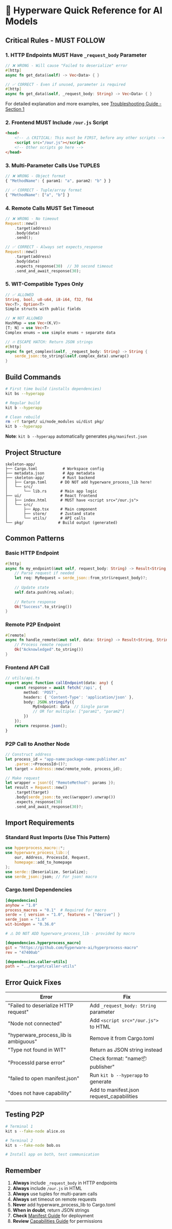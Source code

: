 # 🚀 Hyperware Quick Reference for AI Models

## Critical Rules - MUST FOLLOW

### 1. HTTP Endpoints MUST Have `_request_body` Parameter
```rust
// ❌ WRONG - Will cause "Failed to deserialize" error
#[http]
async fn get_data(&self) -> Vec<Data> { }

// ✅ CORRECT - Even if unused, parameter is required
#[http]
async fn get_data(&self, _request_body: String) -> Vec<Data> { }
```

For detailed explanation and more examples, see [Troubleshooting Guide - Section 1](./02-TROUBLESHOOTING.md#error-failed-to-deserialize-http-request-into-hpmrequest-enum)

### 2. Frontend MUST Include `/our.js` Script
```html
<head>
    <!-- ⚠️ CRITICAL: This must be FIRST, before any other scripts -->
    <script src="/our.js"></script>
    <!-- Other scripts go here -->
</head>
```

### 3. Multi-Parameter Calls Use TUPLES
```typescript
// ❌ WRONG - Object format
{ "MethodName": { param1: "a", param2: "b" } }

// ✅ CORRECT - Tuple/array format
{ "MethodName": ["a", "b"] }
```

### 4. Remote Calls MUST Set Timeout
```rust
// ❌ WRONG - No timeout
Request::new()
    .target(address)
    .body(data)
    .send();

// ✅ CORRECT - Always set expects_response
Request::new()
    .target(address)
    .body(data)
    .expects_response(30)  // 30 second timeout
    .send_and_await_response(30);
```

### 5. WIT-Compatible Types Only
```rust
// ✅ ALLOWED
String, bool, u8-u64, i8-i64, f32, f64
Vec<T>, Option<T>
Simple structs with public fields

// ❌ NOT ALLOWED
HashMap → use Vec<(K,V)>
[T; N] → use Vec<T>
Complex enums → use simple enums + separate data

// 🔥 ESCAPE HATCH: Return JSON strings
#[http]
async fn get_complex(&self, _request_body: String) -> String {
    serde_json::to_string(&self.complex_data).unwrap()
}
```

## Build Commands

```bash
# First time build (installs dependencies)
kit bs --hyperapp

# Regular build
kit b --hyperapp

# Clean rebuild
rm -rf target/ ui/node_modules ui/dist pkg/
kit b --hyperapp
```

**Note**: `kit b --hyperapp` automatically generates `pkg/manifest.json`

## Project Structure
```
skeleton-app/
├── Cargo.toml           # Workspace config
├── metadata.json        # App metadata
├── skeleton-app/        # Rust backend
│   ├── Cargo.toml      # DO NOT add hyperware_process_lib here!
│   └── src/
│       └── lib.rs      # Main app logic
├── ui/                 # React frontend
│   ├── index.html      # MUST have <script src="/our.js">
│   └── src/
│       ├── App.tsx     # Main component
│       ├── store/      # Zustand state
│       └── utils/      # API calls
└── pkg/               # Build output (generated)
```

## Common Patterns

### Basic HTTP Endpoint
```rust
#[http]
async fn my_endpoint(&mut self, request_body: String) -> Result<String, String> {
    // Parse request if needed
    let req: MyRequest = serde_json::from_str(&request_body)?;
    
    // Update state
    self.data.push(req.value);
    
    // Return response
    Ok("Success".to_string())
}
```

### Remote P2P Endpoint
```rust
#[remote]
async fn handle_remote(&mut self, data: String) -> Result<String, String> {
    // Process remote request
    Ok("Acknowledged".to_string())
}
```

### Frontend API Call
```typescript
// utils/api.ts
export async function callEndpoint(data: any) {
    const response = await fetch('/api', {
        method: 'POST',
        headers: { 'Content-Type': 'application/json' },
        body: JSON.stringify({ 
            MyEndpoint: data  // Single param
            // OR for multiple: ["param1", "param2"]
        })
    });
    return response.json();
}
```

### P2P Call to Another Node
```rust
// Construct address
let process_id = "app-name:package-name:publisher.os"
    .parse::<ProcessId>()?;
let target = Address::new(remote_node, process_id);

// Make request
let wrapper = json!({ "RemoteMethod": params });
let result = Request::new()
    .target(target)
    .body(serde_json::to_vec(&wrapper).unwrap())
    .expects_response(30)
    .send_and_await_response(30)?;
```

## Import Requirements

### Standard Rust Imports (Use This Pattern)
```rust
use hyperprocess_macro::*;
use hyperware_process_lib::{
    our, Address, ProcessId, Request,
    homepage::add_to_homepage
};
use serde::{Deserialize, Serialize};
use serde_json::json; // For json! macro
```

### Cargo.toml Dependencies
```toml
[dependencies]
anyhow = "1.0"
process_macros = "0.1"  # Required for macro
serde = { version = "1.0", features = ["derive"] }
serde_json = "1.0"
wit-bindgen = "0.36.0"

# ⚠️ DO NOT ADD hyperware_process_lib - provided by macro

[dependencies.hyperprocess_macro]
git = "https://github.com/hyperware-ai/hyperprocess-macro"
rev = "47400ab"

[dependencies.caller-utils]
path = "../target/caller-utils"
```

## Error Quick Fixes

| Error | Fix |
|-------|-----|
| "Failed to deserialize HTTP request" | Add `_request_body: String` parameter |
| "Node not connected" | Add `<script src="/our.js">` to HTML |
| "hyperware_process_lib is ambiguous" | Remove it from Cargo.toml |
| "Type not found in WIT" | Return as JSON string instead |
| "ProcessId parse error" | Check format: "name:package:publisher" |
| "failed to open manifest.json" | Run `kit b --hyperapp` to generate |
| "does not have capability" | Add to manifest.json request_capabilities |

## Testing P2P

```bash
# Terminal 1
kit s --fake-node alice.os

# Terminal 2
kit s --fake-node bob.os

# Install app on both, test communication
```

## Remember

1. **Always** include `_request_body` in HTTP endpoints
2. **Always** include `/our.js` in HTML
3. **Always** use tuples for multi-param calls
4. **Always** set timeout on remote requests
5. **Never** add hyperware_process_lib to Cargo.toml
6. **When in doubt**, return JSON strings
7. **Check** [Manifest Guide](./08-MANIFEST-AND-DEPLOYMENT.md) for deployment
8. **Review** [Capabilities Guide](./09-CAPABILITIES-GUIDE.md) for permissions
